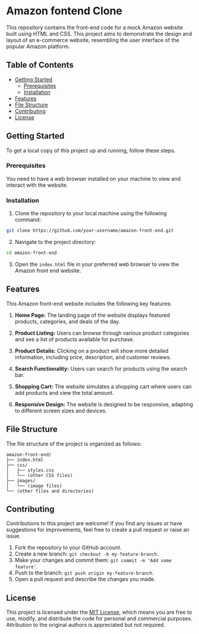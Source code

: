 # Amazon fontend Clone 

This repository contains the front-end code for a mock Amazon website built using HTML and CSS. This project aims to demonstrate the design and layout of an e-commerce website, resembling the user interface of the popular Amazon platform.

## Table of Contents

- [Getting Started](#getting-started)
  - [Prerequisites](#prerequisites)
  - [Installation](#installation)
- [Features](#features)
- [File Structure](#file-structure)
- [Contributing](#contributing)
- [License](#license)

## Getting Started

To get a local copy of this project up and running, follow these steps.

### Prerequisites

You need to have a web browser installed on your machine to view and interact with the website.

### Installation

1. Clone the repository to your local machine using the following command:

```bash
git clone https://github.com/your-username/amazon-front-end.git
```

2. Navigate to the project directory:

```bash
cd amazon-front-end
```

3. Open the `index.html` file in your preferred web browser to view the Amazon front end website.

## Features

This Amazon front-end website includes the following key features:

1. **Home Page:** The landing page of the website displays featured products, categories, and deals of the day.

2. **Product Listing:** Users can browse through various product categories and see a list of products available for purchase.

3. **Product Details:** Clicking on a product will show more detailed information, including price, description, and customer reviews.

4. **Search Functionality:** Users can search for products using the search bar.

5. **Shopping Cart:** The website simulates a shopping cart where users can add products and view the total amount.

6. **Responsive Design:** The website is designed to be responsive, adapting to different screen sizes and devices.

## File Structure

The file structure of the project is organized as follows:

```
amazon-front-end/
├── index.html
├── css/
│   ├── styles.css
│   └── (other CSS files)
├── images/
│   └── (image files)
└── (other files and directories)
```

## Contributing

Contributions to this project are welcome! If you find any issues or have suggestions for improvements, feel free to create a pull request or raise an issue.

1. Fork the repository to your GitHub account.
2. Create a new branch: `git checkout -b my-feature-branch`.
3. Make your changes and commit them: `git commit -m 'Add some feature'`.
4. Push to the branch: `git push origin my-feature-branch`.
5. Open a pull request and describe the changes you made.

## License

This project is licensed under the [MIT License](LICENSE), which means you are free to use, modify, and distribute the code for personal and commercial purposes. Attribution to the original authors is appreciated but not required.
